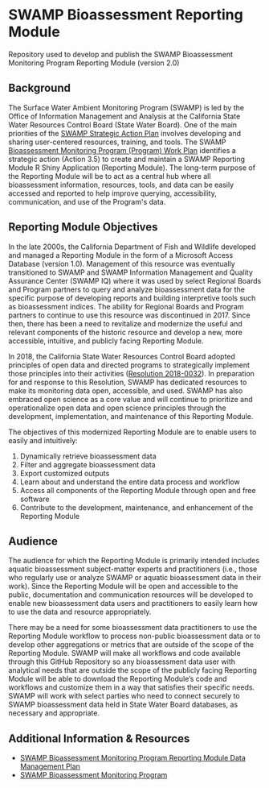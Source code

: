 # SWAMP Bioassessment Reporting Module
Repository used to develop and publish the SWAMP Bioassessment Monitoring Program Reporting Module (version 2.0)

## Background
The Surface Water Ambient Monitoring Program (SWAMP) is led by the Office of Information Management and Analysis at the California State Water Resources Control Board (State Water Board). One of the main priorities of the [SWAMP Strategic Action Plan](https://docs.google.com/document/d/1g08L8GUHdEMLCxNS1vppNEXobf4bYOmK/edit#heading=h.30j0zll) involves developing and sharing user-centered resources, training, and tools. The SWAMP [Bioassessment Monitoring Program (Program) Work Plan](https://docs.google.com/document/u/1/d/152qV19-wPhjWaDbsilc-Hlh5TLn8ypL86OU8TU01GJw/edit) identifies a strategic action (Action 3.5) to create and maintain a SWAMP Reporting Module R Shiny Application (Reporting Module). The long-term purpose of the Reporting Module will be to act as a central hub where all bioassessment information, resources, tools, and data can be easily accessed and reported to help improve querying, accessibility, communication, and use of the Program's data.

## Reporting Module Objectives
In the late 2000s, the California Department of Fish and Wildlife developed and managed a Reporting Module in the form of a Microsoft Access Database (version 1.0). Management of this resource was eventually transitioned to SWAMP and SWAMP Information Management and Quality Assurance Center (SWAMP IQ) where it was used by select Regional Boards and Program partners to query and analyze bioassessment data for the specific purpose of developing reports and building interpretive tools such as bioassessment indices. The ability for Regional Boards and Program partners to continue to use this resource was discontinued in 2017. Since then, there has been a need to revitalize and modernize the useful and relevant components of the historic resource and develop a new, more accessible, intuitive, and publicly facing Reporting Module.

In 2018, the California State Water Resources Control Board adopted principles of open data and directed programs to strategically implement those principles into their activities ([Resolution 2018-0032](https://www.waterboards.ca.gov/board_decisions/adopted_orders/resolutions/2018/rs2018_0032.pdf)). In preparation for and response to this Resolution, SWAMP has dedicated resources to make its monitoring data open, accessible, and used. SWAMP has also embraced open science as a core value and will continue to prioritize and operationalize open data and open science principles through the development, implementation, and maintenance of this Reporting Module.

The objectives of this modernized Reporting Module are to enable users to easily and intuitively:

1. Dynamically retrieve bioassessment data 
2. Filter and aggregate bioassessment data
3. Export customized outputs
4. Learn about and understand the entire data process and workflow
5. Access all components of the Reporting Module through open and free software
6. Contribute to the development, maintenance, and enhancement of the Reporting Module

## Audience
The audience for which the Reporting Module is primarily intended includes aquatic bioassessment subject-matter experts and practitioners (i.e., those who regularly use or analyze SWAMP or aquatic bioassessment data in their work). Since the Reporting Module will be open and accessible to the public, documentation and communication resources will be developed to enable new bioassessment data users and practitioners to easily learn how to use the data and resource appropriately.

There may be a need for some bioassessment data practitioners to use the Reporting Module workflow to process non-public bioassessment data or to develop other aggregations or metrics that are outside of the scope of the Reporting Module. SWAMP will make all workflows and code available through this GitHub Repository so any bioassessment data user with analytical needs that are outside the scope of the publicly facing Reporting Module will be able to download the Reporting Module’s code and workflows and customize them in a way that satisfies their specific needs. SWAMP will work with select parties who need to connect securely to SWAMP bioassessment data held in State Water Board databases, as necessary and appropriate.

## Additional Information & Resources

- [SWAMP Bioassessment Monitoring Program Reporting Module Data Management Plan](https://docs.google.com/document/d/1_JNdR-7H7F7in_PqYPiNlQkJFgWgWYvAU1nSbA-d4Sc/edit?usp=sharing)
- [SWAMP Bioassessment Monitoring Program](https://www.waterboards.ca.gov/water_issues/programs/swamp/bioassessment/)
